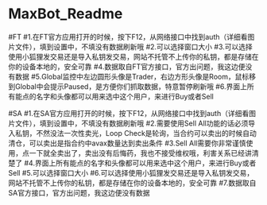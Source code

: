 # MaxBot_Readme

#FT
#1.在FT官方应用打开的时候，按下F12，从网络接口中找到auth（详细看图片文件），填到设置中，不填没有数据刷新哦
#2.可以选择窗口大小
#3.可以选择使用小狐狸发交易还是导入私钥发交易，网站不托管不上传你的私钥，都是存储在你的设备本地的，安全可靠
#4.数据取自FT官方接口，官方出问题，我这边便没有数据
#5.Global监控中左边圆形头像是Trader，右边方形头像是Room，鼠标移到Global中会提示Paused，是方便你们抓取数据，特意暂停刷新哦
#6.界面上所有能点的名字和头像都可以用来选中这个用户，来进行Buy或者Sell

#SA
#1.在SA官方应用打开的时候，按下F12，从网络接口中找到auth（详细看图片文件），填到设置中，不填没有数据刷新哦
#2.需要使用Sell All功能的话必须导入私钥，不然没法一次性卖光，Loop Check是轮询，当合约可以卖出的时候自动清仓，可以卖出是指合约中avax数量达到卖出条件
#3.Sell All需要你非常谨慎使用，点一下就全卖出了，卖出没有后悔药，我也不接受维权哦，利害关系已经讲清楚了
#4.界面上所有能点的名字和头像都可以用来选中这个用户，来进行Buy或者Sell
#5.可以选择窗口大小
#6.可以选择使用小狐狸发交易还是导入私钥发交易，网站不托管不上传你的私钥，都是存储在你的设备本地的，安全可靠
#7.数据取自SA官方接口，官方出问题，我这边便没有数据
